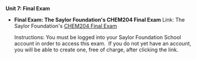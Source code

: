 **Unit 7: Final Exam** <span id="7"></span> 
-   **Final Exam: The Saylor Foundation's CHEM204 Final Exam**
    Link: The Saylor Foundation's [CHEM204 Final
    Exam](http://school.saylor.org/mod/quiz/view.php?id=962)  
      
     Instructions: You must be logged into your Saylor Foundation School
    account in order to access this exam.  If you do not yet have an
    account, you will be able to create one, free of charge, after
    clicking the link. 


